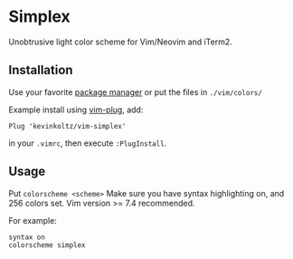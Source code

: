 # Simplex

Unobtrusive light color scheme for Vim/Neovim and iTerm2.

## Installation

Use your favorite [package manager](https://www.reddit.com/r/vim/comments/4qo7ur/which_plugin_installer_or_vim_package_manager/)
or put the files in `./vim/colors/`

Example install using [vim-plug](https://github.com/junegunn/vim-plug), add:

    Plug 'kevinkoltz/vim-simplex'

in your `.vimrc`, then execute `:PlugInstall`.

## Usage
Put `colorscheme <scheme>` Make sure you have syntax highlighting on, and 256
colors set. Vim version >= 7.4 recommended.

For example:

    syntax on
    colorscheme simplex
